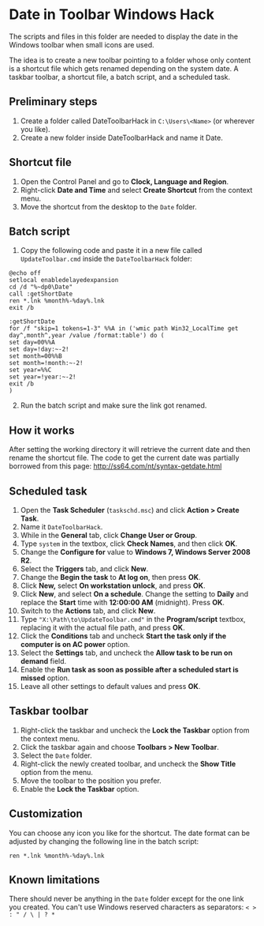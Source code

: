 # Date in Toolbar Windows Hack

The scripts and files in this folder are needed to display the date in the Windows toolbar when small icons are used.

The idea is to create a new toolbar pointing to a folder whose only content is a shortcut file which gets renamed depending on the system date. A taskbar toolbar, a shortcut file, a batch script, and a scheduled task.

## Preliminary steps

1. Create a folder called DateToolbarHack in `C:\Users\<Name>` (or wherever you like).
2. Create a new folder inside DateToolbarHack and name it Date.

## Shortcut file

1. Open the Control Panel and go to **Clock, Language and Region**.
2. Right-click **Date and Time** and select **Create Shortcut** from the context menu.
3. Move the shortcut from the desktop to the `Date` folder.

## Batch script

1. Copy the following code and paste it in a new file called `UpdateToolbar.cmd` inside the `DateToolbarHack` folder:

```dos
@echo off
setlocal enabledelayedexpansion
cd /d "%~dp0\Date"
call :getShortDate
ren *.lnk %month%-%day%.lnk
exit /b

:getShortDate
for /f "skip=1 tokens=1-3" %%A in ('wmic path Win32_LocalTime get day^,month^,year /value /format:table') do (
set day=00%%A
set day=!day:~-2!
set month=00%%B
set month=!month:~-2!
set year=%%C
set year=!year:~-2!
exit /b
)
```

2. Run the batch script and make sure the link got renamed.

## How it works

After setting the working directory it will retrieve the current date and then rename the shortcut file. The code to get the current date was partially borrowed from this page: http://ss64.com/nt/syntax-getdate.html

## Scheduled task

1. Open the **Task Scheduler** (`taskschd.msc`) and click **Action > Create Task**.
2. Name it `DateToolbarHack`.
3. While in the **General** tab, click **Change User or Group**.
4. Type `system` in the textbox, click **Check Names**, and then click **OK**.
5. Change the **Configure for** value to **Windows 7, Windows Server 2008 R2**.
6. Select the **Triggers** tab, and click **New**.
7. Change the **Begin the task** to **At log on**, then press **OK**.
8. Click **New,** select **On workstation unlock**, and press **OK**.
9. Click **New**, and select **On a schedule**. Change the setting to **Daily** and replace the **Start** time with **12:00:00 AM** (midnight). Press **OK**.
10. Switch to the **Actions** tab, and click **New**.
11. Type `"X:\Path\to\UpdateToolbar.cmd"` in the **Program/script** textbox, replacing it with the actual file path, and press **OK**.
12. Click the **Conditions** tab and uncheck **Start the task only if the computer is on AC power** option.
13. Select the **Settings** tab, and uncheck the **Allow task to be run on demand** field.
14. Enable the **Run task as soon as possible after a scheduled start is missed** option.
15. Leave all other settings to default values and press **OK**.

## Taskbar toolbar

1. Right-click the taskbar and uncheck the **Lock the Taskbar** option from the context menu.
2. Click the taskbar again and choose **Toolbars > New Toolbar**.
3. Select the `Date` folder.
4. Right-click the newly created toolbar, and uncheck the **Show Title** option from the menu.
5. Move the toolbar to the position you prefer.
6. Enable the **Lock the Taskbar** option.

## Customization

You can choose any icon you like for the shortcut. The date format can be adjusted by changing the following line in the batch script:

`ren *.lnk %month%-%day%.lnk`

## Known limitations

There should never be anything in the `Date` folder except for the one link you created.
You can't use Windows reserved characters as separators: `< > : " / \ | ? *`